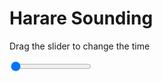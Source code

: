 <h1>Harare Sounding</h1>
<p>Drag the slider to change the time</p>

<div class="slidecontainer">
<input oninput='setImage(this)' class="slider" type="range" min="0" max="7" value="0" step="1" />
<img id='img'/>
</div>

<script>
var img = document.getElementById('img');
var img_array = ['/assets/images/skwt/skd_harare_wrfout_d01_2020-06-20_12:00:00.png',
'/assets/images/skwt/skd_harare_wrfout_d01_2020-06-20_18:00:00.png',
'/assets/images/skwt/skd_harare_wrfout_d01_2020-06-21_00:00:00.png',
'/assets/images/skwt/skd_harare_wrfout_d01_2020-06-21_06:00:00.png',
'/assets/images/skwt/skd_harare_wrfout_d01_2020-06-21_12:00:00.png',
'/assets/images/skwt/skd_harare_wrfout_d01_2020-06-21_18:00:00.png',
'/assets/images/skwt/skd_harare_wrfout_d01_2020-06-22_00:00:00.png',];
function setImage(obj)
{
        var value = obj.value;
        img.src = img_array[value];

}
</script>
